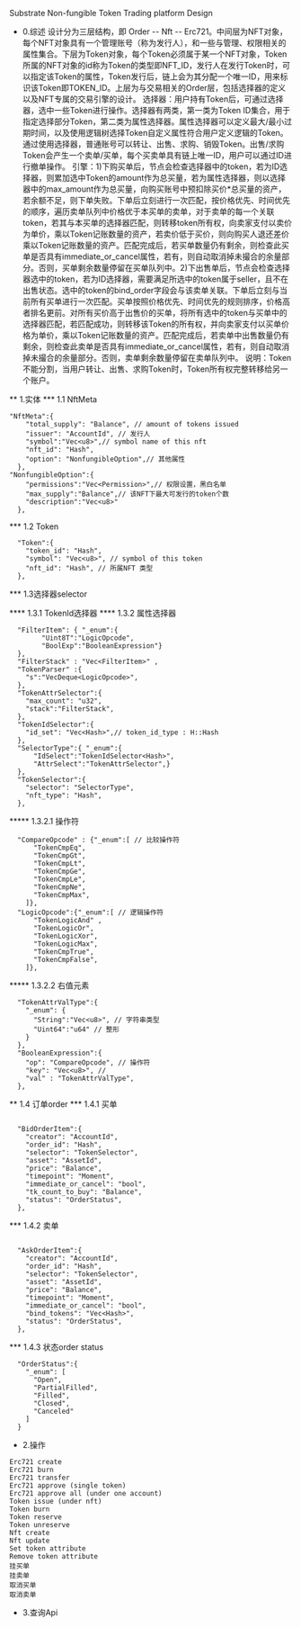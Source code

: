 Substrate Non-fungible Token Trading platform Design
* 0.综述
设计分为三层结构，即 Order -- Nft -- Erc721。中间层为NFT对象，每个NFT对象具有一个管理账号（称为发行人），和一些与管理、权限相关的属性集合。下层为Token对象，每个Token必须属于某一个NFT对象，Token所属的NFT对象的id称为Token的类型即NFT_ID，发行人在发行Token时，可以指定该Token的属性，Token发行后，链上会为其分配一个唯一ID，用来标识该Token即TOKEN_ID。上层为与交易相关的Order层，包括选择器的定义以及NFT专属的交易引擎的设计。
选择器：用户持有Token后，可通过选择器，选中一些Token进行操作。选择器有两类，第一类为Token ID集合，用于指定选择部分Token，第二类为属性选择器。属性选择器可以定义最大/最小过期时间，以及使用逻辑树选择Token自定义属性符合用户定义逻辑的Token。通过使用选择器，普通账号可以转让、出售、求购、销毁Token。出售/求购Token会产生一个卖单/买单，每个买卖单具有链上唯一ID，用户可以通过ID进行撤单操作。
引擎：1)下购买单后，节点会检查选择器中的token，若为ID选择器，则累加选中Token的amount作为总买量，若为属性选择器，则以选择器中的max_amount作为总买量，向购买账号中预扣除买价\*总买量的资产，若余额不足，则下单失败。下单后立刻进行一次匹配，按价格优先、时间优先的顺序，遍历卖单队列中价格优于本买单的卖单，对于卖单的每一个关联token，若其与本买单的选择器匹配，则转移token所有权，向卖家支付以卖价为单价，乘以Token记账数量的资产，若卖价低于买价，则向购买人退还差价乘以Token记账数量的资产。匹配完成后，若买单数量仍有剩余，则检查此买单是否具有immediate_or_cancel属性，若有，则自动取消掉未撮合的余量部分。否则，买单剩余数量停留在买单队列中。2)下出售单后，节点会检查选择器选中的token，若为ID选择器，需要满足所选中的token属于seller，且不在出售状态。选中的token的bind_order字段会与该卖单关联。下单后立刻与当前所有买单进行一次匹配。买单按照价格优先、时间优先的规则排序，价格高者排名更前。对所有买价高于出售价的买单，将所有选中的token与买单中的选择器匹配，若匹配成功，则转移该Token的所有权，并向卖家支付以买单价格为单价，乘以Token记账数量的资产。匹配完成后，若卖单中出售数量仍有剩余，则检查此卖单是否具有immediate_or_cancel属性，若有，则自动取消掉未撮合的余量部分。否则，卖单剩余数量停留在卖单队列中。
说明：Token不能分割，当用户转让、出售、求购Token时，Token所有权完整转移给另一个账户。


** 1.实体
*** 1.1 NftMeta
```
"NftMeta":{
    "total_supply": "Balance", // amount of tokens issued
    "issuer": "AccountId", // 发行人
    "symbol":"Vec<u8>",// symbol name of this nft 
    "nft_id": "Hash",
    "option": "NonfungibleOption",// 其他属性
  },
"NonfungibleOption":{
    "permissions":"Vec<Permission>",// 权限设置，黑白名单
    "max_supply":"Balance",// 该NFT下最大可发行的token个数
    "description":"Vec<u8>"
  },
```
*** 1.2 Token
```
  "Token":{
    "token_id": "Hash",
    "symbol": "Vec<u8>", // symbol of this token
    "nft_id": "Hash", // 所属NFT 类型
  },
```
*** 1.3选择器selector

**** 1.3.1 TokenId选择器
**** 1.3.2 属性选择器
```
  "FilterItem": { "_enum":{
        "Uint8T":"LogicOpcode", 
        "BoolExp":"BooleanExpression"}
  },
  "FilterStack" : "Vec<FilterItem>" ,
  "TokenParser" :{
    "s":"VecDeque<LogicOpcode>",
  },
  "TokenAttrSelector":{
    "max_count": "u32",
    "stack":"FilterStack",
  },
  "TokenIdSelector":{
    "id_set": "Vec<Hash>",// token_id_type : H::Hash
  },
  "SelectorType":{ "_enum":{
      "IdSelect":"TokenIdSelector<Hash>",
      "AttrSelect":"TokenAttrSelector",}
  },
  "TokenSelector":{
    "selector": "SelectorType",
    "nft_type": "Hash",
  },
```
***** 1.3.2.1 操作符
```
  "CompareOpcode" : {"_enum":[ // 比较操作符
      "TokenCmpEq",
      "TokenCmpGt",
      "TokenCmpLt",
      "TokenCmpGe",
      "TokenCmpLe",
      "TokenCmpNe",
      "TokenCmpMax",
    ]},
  "LogicOpcode":{"_enum":[ // 逻辑操作符
      "TokenLogicAnd" ,
      "TokenLogicOr",
      "TokenLogicXor",
      "TokenLogicMax",
      "TokenCmpTrue",
      "TokenCmpFalse",
    ]},
```
***** 1.3.2.2 右值元素
```
  "TokenAttrValType":{
    "_enum": {
      "String":"Vec<u8>", // 字符串类型
      "Uint64":"u64" // 整形
    }
  },
  "BooleanExpression":{
    "op": "CompareOpcode", // 操作符
    "key": "Vec<u8>", // 
    "val" : "TokenAttrValType",
  },
```

** 1.4 订单order
*** 1.4.1 买单
```

  "BidOrderItem":{
    "creator": "AccountId",
    "order_id": "Hash",
    "selector": "TokenSelector",
    "asset": "AssetId",
    "price": "Balance",
    "timepoint": "Moment",
    "immediate_or_cancel": "bool",
    "tk_count_to_buy": "Balance",
    "status": "OrderStatus",
  },
  ```

*** 1.4.2 卖单
```

  "AskOrderItem":{
    "creator": "AccountId",
    "order_id": "Hash",
    "selector": "TokenSelector",
    "asset": "AssetId",
    "price": "Balance",
    "timepoint": "Moment",
    "immediate_or_cancel": "bool",
    "bind_tokens": "Vec<Hash>",
    "status": "OrderStatus",
  },
```

*** 1.4.3 状态order status
```
  "OrderStatus":{
    "_enum": [ 
      "Open",
      "PartialFilled",
      "Filled",
      "Closed",
      "Canceled"
    ]
  }
```

* 2.操作
```
Erc721 create
Erc721 burn
Erc721 transfer
Erc721 approve (single token)
Erc721 approve all (under one account)
Token issue (under nft)
Token burn 
Token reserve
Token unreserve
Nft create
Nft update
Set token attribute
Remove token attribute
挂买单
挂卖单
取消买单
取消卖单
```
* 3.查询Api
